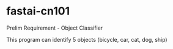# fastai-cn101
Prelim Requirement - Object Classifier

This program can identify 5 objects (bicycle, car, cat, dog, ship)
